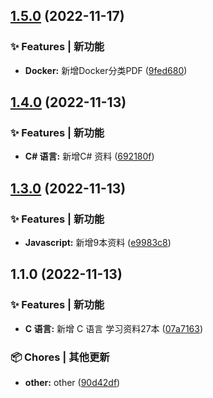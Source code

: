 

## [1.5.0](https://github.com/yszar/books/compare/1.4.0...1.5.0) (2022-11-17)


### ✨ Features | 新功能

* **Docker:** 新增Docker分类PDF ([9fed680](https://github.com/yszar/books/commit/9fed680e56a57b998221cdfd65d89dc877bcfaab))

## [1.4.0](https://github.com/yszar/books/compare/1.3.0...1.4.0) (2022-11-13)


### ✨ Features | 新功能

* **C# 语言:** 新增C# 资料 ([692180f](https://github.com/yszar/books/commit/692180f2cfdf9934e06a39cacd6b2447cd73ddb3))

## [1.3.0](https://github.com/yszar/books/compare/1.1.0...1.3.0) (2022-11-13)


### ✨ Features | 新功能

* **Javascript:** 新增9本资料 ([e9983c8](https://github.com/yszar/books/commit/e9983c810a0841142964070978949c503c71dc48))

## 1.1.0 (2022-11-13)


### ✨ Features | 新功能

* **C 语言:** 新增 C 语言 学习资料27本 ([07a7163](https://github.com/yszar/books/commit/07a71634497798d7b9d4bd3be8a8eebe085eebb2))


### 📦 Chores | 其他更新

* **other:** other ([90d42df](https://github.com/yszar/books/commit/90d42df23299f545eea6de37ffb92b9cfe27920e))